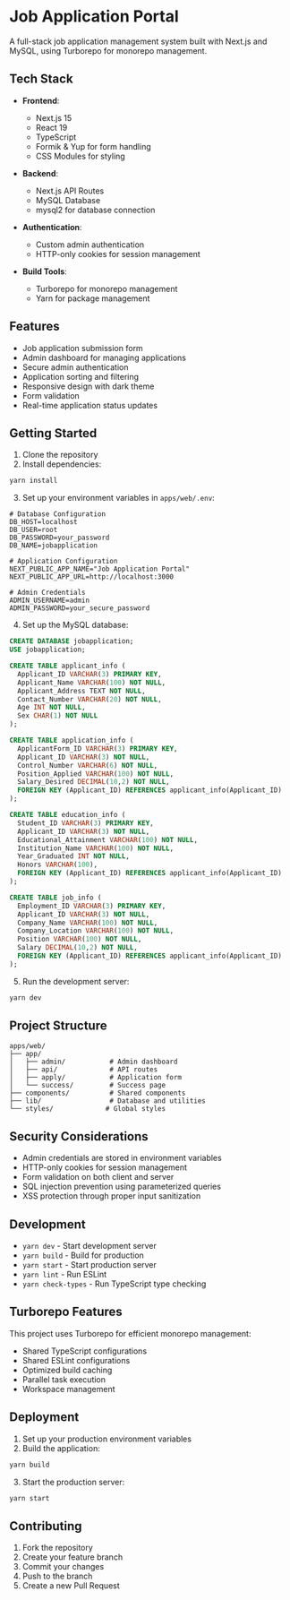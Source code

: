 # Job Application Portal

A full-stack job application management system built with Next.js and MySQL, using Turborepo for monorepo management.

## Tech Stack

- **Frontend**:

  - Next.js 15
  - React 19
  - TypeScript
  - Formik & Yup for form handling
  - CSS Modules for styling

- **Backend**:

  - Next.js API Routes
  - MySQL Database
  - mysql2 for database connection

- **Authentication**:

  - Custom admin authentication
  - HTTP-only cookies for session management

- **Build Tools**:
  - Turborepo for monorepo management
  - Yarn for package management

## Features

- Job application submission form
- Admin dashboard for managing applications
- Secure admin authentication
- Application sorting and filtering
- Responsive design with dark theme
- Form validation
- Real-time application status updates

## Getting Started

1. Clone the repository
2. Install dependencies:

```bash
yarn install
```

3. Set up your environment variables in `apps/web/.env`:

```env
# Database Configuration
DB_HOST=localhost
DB_USER=root
DB_PASSWORD=your_password
DB_NAME=jobapplication

# Application Configuration
NEXT_PUBLIC_APP_NAME="Job Application Portal"
NEXT_PUBLIC_APP_URL=http://localhost:3000

# Admin Credentials
ADMIN_USERNAME=admin
ADMIN_PASSWORD=your_secure_password
```

4. Set up the MySQL database:

```sql
CREATE DATABASE jobapplication;
USE jobapplication;

CREATE TABLE applicant_info (
  Applicant_ID VARCHAR(3) PRIMARY KEY,
  Applicant_Name VARCHAR(100) NOT NULL,
  Applicant_Address TEXT NOT NULL,
  Contact_Number VARCHAR(20) NOT NULL,
  Age INT NOT NULL,
  Sex CHAR(1) NOT NULL
);

CREATE TABLE application_info (
  ApplicantForm_ID VARCHAR(3) PRIMARY KEY,
  Applicant_ID VARCHAR(3) NOT NULL,
  Control_Number VARCHAR(6) NOT NULL,
  Position_Applied VARCHAR(100) NOT NULL,
  Salary_Desired DECIMAL(10,2) NOT NULL,
  FOREIGN KEY (Applicant_ID) REFERENCES applicant_info(Applicant_ID)
);

CREATE TABLE education_info (
  Student_ID VARCHAR(3) PRIMARY KEY,
  Applicant_ID VARCHAR(3) NOT NULL,
  Educational_Attainment VARCHAR(100) NOT NULL,
  Institution_Name VARCHAR(100) NOT NULL,
  Year_Graduated INT NOT NULL,
  Honors VARCHAR(100),
  FOREIGN KEY (Applicant_ID) REFERENCES applicant_info(Applicant_ID)
);

CREATE TABLE job_info (
  Employment_ID VARCHAR(3) PRIMARY KEY,
  Applicant_ID VARCHAR(3) NOT NULL,
  Company_Name VARCHAR(100) NOT NULL,
  Company_Location VARCHAR(100) NOT NULL,
  Position VARCHAR(100) NOT NULL,
  Salary DECIMAL(10,2) NOT NULL,
  FOREIGN KEY (Applicant_ID) REFERENCES applicant_info(Applicant_ID)
);
```

5. Run the development server:

```bash
yarn dev
```

## Project Structure

```
apps/web/
├── app/
│   ├── admin/           # Admin dashboard
│   ├── api/             # API routes
│   ├── apply/           # Application form
│   └── success/         # Success page
├── components/          # Shared components
├── lib/                 # Database and utilities
└── styles/             # Global styles
```

## Security Considerations

- Admin credentials are stored in environment variables
- HTTP-only cookies for session management
- Form validation on both client and server
- SQL injection prevention using parameterized queries
- XSS protection through proper input sanitization

## Development

- `yarn dev` - Start development server
- `yarn build` - Build for production
- `yarn start` - Start production server
- `yarn lint` - Run ESLint
- `yarn check-types` - Run TypeScript type checking

## Turborepo Features

This project uses Turborepo for efficient monorepo management:

- Shared TypeScript configurations
- Shared ESLint configurations
- Optimized build caching
- Parallel task execution
- Workspace management

## Deployment

1. Set up your production environment variables
2. Build the application:

```bash
yarn build
```

3. Start the production server:

```bash
yarn start
```

## Contributing

1. Fork the repository
2. Create your feature branch
3. Commit your changes
4. Push to the branch
5. Create a new Pull Request
